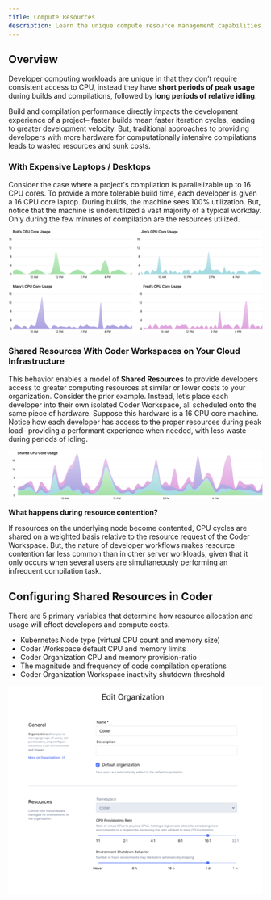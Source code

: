 ```yaml
---
title: Compute Resources
description: Learn the unique compute resource management capabilities in Coder.
---
```


## Overview

Developer computing workloads are unique in that they don’t require consistent
access to CPU, instead they have **short periods of peak usage** during builds and
compilations, followed by **long periods of relative idling**.

Build and compilation performance directly impacts the development
experience of a project– faster builds mean faster iteration cycles,
leading to greater development velocity. But, traditional approaches to
providing developers with more hardware for computationally intensive
compilations leads to wasted resources and sunk costs.  

### With Expensive Laptops / Desktops

Consider the case where a project's compilation is parallelizable up to 16 CPU
cores. To provide a more tolerable build time, each developer is given a 16
CPU core laptop. During builds, the machine sees 100% utilization. But, notice
that the machine is underutilized a vast majority of a typical workday.
Only during the few minutes of compilation are the resources
utilized.

![resources-nonshared.svg](../assets/resources-old.svg)

### Shared Resources With Coder Workspaces on Your Cloud Infrastructure

This behavior enables a model of **Shared Resources** to provide developers access
to greater computing resources at similar or lower costs to your organization.
Consider the prior example. Instead, let’s place each developer into their own
isolated Coder Workspace, all scheduled onto the same piece of hardware.
Suppose this hardware is a 16 CPU core machine. Notice how each developer
has access to the proper resources during peak load– providing a
performant experience when needed, with less waste during periods of idling.

<!-- Notice how each developer has access to greater
resources during peak load– providing a superior experience when needed,
with less waste when not. -->

![resources-shared.svg](../assets/resources-new.svg)

**What happens during resource contention?**

If resources on the underlying node become contented, CPU cycles are shared
on a weighted basis relative to the resource request of the Coder Workspace.
But, the nature of developer workflows makes resource contention far less
common than in other server workloads, given that it only occurs when several
users are simultaneously performing an infrequent compilation task.

## Configuring Shared Resources in Coder

There are 5 primary variables that determine how resource allocation and usage
will effect developers and compute costs.

- Kubernetes Node type (virtual CPU count and memory size)
- Coder Workspace default CPU and memory limits
- Coder Organization CPU and memory provision-ratio
- The magnitude and frequency of code compilation operations
- Coder Organization Workspace inactivity shutdown threshold

![cpu_provision_ratio.png](../assets/cpu_provision_ratio.png)
